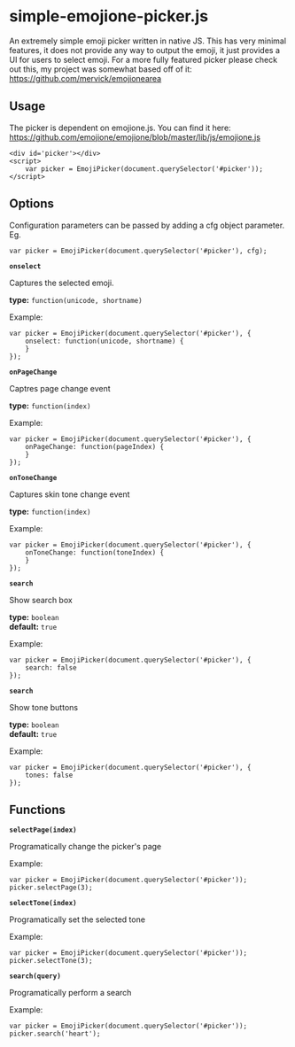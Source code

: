 # simple-emojione-picker.js

An extremely simple emoji picker written in native JS. This has very minimal features, it does not provide any way to output the emoji, it just provides a UI for users to select emoji. For a more fully featured picker please check out this, my project was somewhat based off of it: https://github.com/mervick/emojionearea

## Usage

The picker is dependent on emojione.js. You can find it here: https://github.com/emojione/emojione/blob/master/lib/js/emojione.js

````
<div id='picker'></div>
<script>
	var picker = EmojiPicker(document.querySelector('#picker'));
</script>
````

## Options

Configuration parameters can be passed by adding a cfg object parameter. Eg.

````
var picker = EmojiPicker(document.querySelector('#picker'), cfg);
````

**`onselect`**

Captures the selected emoji.

**type:** `function(unicode, shortname)`

Example:

````
var picker = EmojiPicker(document.querySelector('#picker'), {
	onselect: function(unicode, shortname) {
	}
});
````

**`onPageChange`**

Captres page change event

**type:** `function(index)`

Example:

````
var picker = EmojiPicker(document.querySelector('#picker'), {
	onPageChange: function(pageIndex) {
	}
});
````

**`onToneChange`**

Captures skin tone change event

**type:** `function(index)`

Example:

````
var picker = EmojiPicker(document.querySelector('#picker'), {
	onToneChange: function(toneIndex) {
	}
});
````

**`search`**

Show search box

**type:** `boolean`  
**default:** `true`

Example:

````
var picker = EmojiPicker(document.querySelector('#picker'), {
	search: false
});
````

**`search`**

Show tone buttons

**type:** `boolean`  
**default:** `true`

Example:

````
var picker = EmojiPicker(document.querySelector('#picker'), {
	tones: false
});
````

## Functions

**`selectPage(index)`**

Programatically change the picker's page

Example:

````
var picker = EmojiPicker(document.querySelector('#picker'));
picker.selectPage(3);
````

**`selectTone(index)`**

Programatically set the selected tone

Example:

````
var picker = EmojiPicker(document.querySelector('#picker'));
picker.selectTone(3);
````

**`search(query)`**

Programatically perform a search

Example:

````
var picker = EmojiPicker(document.querySelector('#picker'));
picker.search('heart');
````
